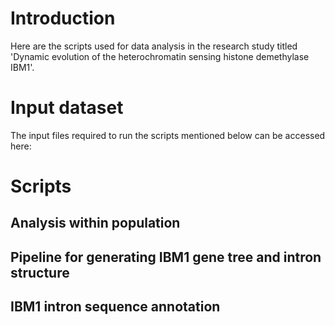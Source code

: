 # Introduction
Here are the scripts used for data analysis in the research study titled 'Dynamic evolution of the heterochromatin sensing histone demethylase IBM1'.

# Input dataset
The input files required to run the scripts mentioned below can be accessed here:

# Scripts

## Analysis within population

## Pipeline for generating IBM1 gene tree and intron structure

## IBM1 intron sequence annotation
 
